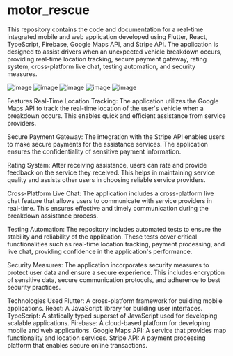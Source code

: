 # motor_rescue
This repository contains the code and documentation for a real-time integrated mobile and web application developed using Flutter, React, TypeScript, Firebase, Google Maps API, and Stripe API. The application is designed to assist drivers when an unexpected vehicle breakdown occurs, providing real-time location tracking, secure payment gateway, rating system, cross-platform live chat, testing automation, and security measures.

![image](https://github.com/sandun-liyanage/Motor_Rescue/assets/60921135/8d304c66-5e6d-497e-a846-9960b7d50ead)
![image](https://github.com/sandun-liyanage/Motor_Rescue/assets/60921135/e559fa09-8551-4e9e-9ff6-09e7bf1193a7)
![image](https://github.com/sandun-liyanage/Motor_Rescue/assets/60921135/89c2b602-e87d-4c17-993d-7f4cf0bfedd5)
![image](https://github.com/sandun-liyanage/Motor_Rescue/assets/60921135/5595e105-e9d9-48df-b77e-fb04ac8d09db)
![image](https://github.com/sandun-liyanage/Motor_Rescue/assets/60921135/2d0cffca-7c73-4a54-81c5-cc90542a7d42)


Features
Real-Time Location Tracking: The application utilizes the Google Maps API to track the real-time location of the user's vehicle when a breakdown occurs. This enables quick and efficient assistance from service providers.

Secure Payment Gateway: The integration with the Stripe API enables users to make secure payments for the assistance services. The application ensures the confidentiality of sensitive payment information.

Rating System: After receiving assistance, users can rate and provide feedback on the service they received. This helps in maintaining service quality and assists other users in choosing reliable service providers.

Cross-Platform Live Chat: The application includes a cross-platform live chat feature that allows users to communicate with service providers in real-time. This ensures effective and timely communication during the breakdown assistance process.

Testing Automation: The repository includes automated tests to ensure the stability and reliability of the application. These tests cover critical functionalities such as real-time location tracking, payment processing, and live chat, providing confidence in the application's performance.

Security Measures: The application incorporates security measures to protect user data and ensure a secure experience. This includes encryption of sensitive data, secure communication protocols, and adherence to best security practices.

Technologies Used
Flutter: A cross-platform framework for building mobile applications.
React: A JavaScript library for building user interfaces.
TypeScript: A statically typed superset of JavaScript used for developing scalable applications.
Firebase: A cloud-based platform for developing mobile and web applications.
Google Maps API: A service that provides map functionality and location services.
Stripe API: A payment processing platform that enables secure online transactions.
